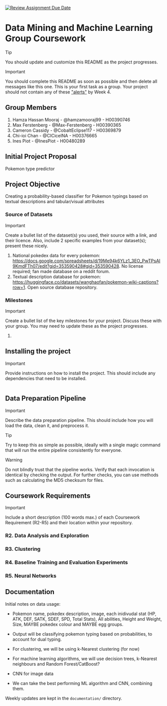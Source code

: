 [![Review Assignment Due Date](https://classroom.github.com/assets/deadline-readme-button-22041afd0340ce965d47ae6ef1cefeee28c7c493a6346c4f15d667ab976d596c.svg)](https://classroom.github.com/a/TnJIQ-Y6)
# Data Mining and Machine Learning Group Coursework

> [!TIP]
> You should update and customize this README as the project progresses.

> [!IMPORTANT]
> You should complete this README as soon as possible and then delete all messages like this one. This is your first task as a group. Your project should not contain any of these ["alerts"](https://docs.github.com/en/get-started/writing-on-github/getting-started-with-writing-and-formatting-on-github/basic-writing-and-formatting-syntax#alerts) by Week 4.


## Group Members
1. Hamza Hassan Mooraj - @hamzamooraj99 - H00390746
2. Max Ferstenberg - @Max-Ferstenberg - H00390365
3. Cameron Cassidy - @CobaltEclipse117 - H00369879
4. Chi-ioi Chan - @CICiceINA - H00376665
5. Ines Piot - @InesPiot - H00480289

## Initial Project Proposal
Pokemon type predictor

## Project Objective
Creating a probability-based classifier for Pokemon typings based on textual descriptions and tabular/visual attributes

### Source of Datasets
> [!IMPORTANT]
> Create a bullet list of the dataset(s) you used, their source with a link, and their licence. Also, include 2 specific examples from your dataset(s); present these nicely.

1. National pokedex data for every pokemon: https://docs.google.com/spreadsheets/d/19Me94k6YLz1_3EO_PwTPsAI9KmdFTh07/edit?gid=353590428#gid=353590428. No license required; fan made database on a reddit forum.
2. Textual description database for pokemon: https://huggingface.co/datasets/wanghaofan/pokemon-wiki-captions?row=1. Open source database repository.

### Milestones

> [!IMPORTANT]
> Create a bullet list of the key milestones for your project. Discuss these with your group. You may need to update these as the project progresses.

1. 


## Installing the project

> [!IMPORTANT]
> Provide instructions on how to install the project. This should include any dependencies that need to be installed.

```bash
```

## Data Preparation Pipeline

> [!IMPORTANT]
> Describe the data preparation pipeline. This should include how you will load the data, clean it, and preprocess it.

> [!TIP]
> Try to keep this as simple as possible, ideally with a single magic command that will run the entire pipeline consistently for everyone.


> [!WARNING]
> Do not blindly trust that the pipeline works. Verify that each invocation is identical by checking the output. For further checks, you can use methods such as calculating the MD5 checksum for files.


## Coursework Requirements

> [!IMPORTANT]
> Include a short description (100 words max.) of each Coursework Requirement (R2-R5) and their location within your repository.

### R2. Data Analysis and Exploration

### R3. Clustering

### R4.	Baseline Training and Evaluation Experiments

### R5. Neural Networks


## Documentation

Initial notes on data usage:
- Pokemon name, pokedex description, image, each inidivudal stat (HP, ATK, DEF, SATK, SDEF, SPD, Total Stats), All abilities, Height and Weight, Size, MAYBE pokedex colour and MAYBE egg groups.
- Output will be classifying pokemon typing based on probabilities, to account for dual typing.
- For clustering, we will be using k-Nearest clustering (for now)
- For machine learning algorithms, we will use decision trees, k-Nearest neighbours and Random Forest/CatBoost?
- CNN for image data

- We can take the best performing ML algorithm and CNN, combining them.

Weekly updates are kept in the `documentation/` directory.
